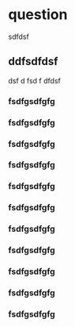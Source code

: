 # question
sdfdsf
## ddfsdfdsf
dsf
d
fsd
f
dfdsf

### fsdfgsdfgfg
### fsdfgsdfgfg
### fsdfgsdfgfg
### fsdfgsdfgfg
### fsdfgsdfgfg
### fsdfgsdfgfg
### fsdfgsdfgfg
### fsdfgsdfgfg
### fsdfgsdfgfg
### fsdfgsdfgfg
### fsdfgsdfgfg